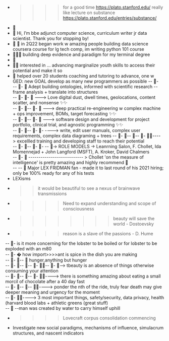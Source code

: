 - >>>> for a good time https://plato.stanford.edu/  really like lecture on substance https://plato.stanford.edu/entries/substance/  
- 👋
- 👋 Hi, I’m bbe adjunct computer science, curriculum writer jr data scientist. Thank you for stopping by!
- 👋 👋 in 2Q22 began work w amazing people building data science coursera course for lg tech comp, im writing python 101 course
- 👋👋👋    building deep evidence and paradigm for my terminal degree  
- 👋
- 👋👋 interested in ... advancing marginalize youth skills to access their potential and make it so
- 👋  helped over 20 students coaching and tutoring to advance, one w GED: new GOAL develop as many new programmers as possible 
-- 👀-  
-- 👀- 👀  Adept building ontologies, informed with scientific research -- frame analysis + translate into structures  
-- 👀- 👀-  👀 ---> Love digital dust, dwell times, geolocations, content scatter, and nonsense  ✨✨  
-- 👀- 👀-- 👀- 👀 ---> deep practical re-engineering w complex machine + ops improvement, BOMs, target forecasting ✨✨  
-- 👀- 👀-- 👀- 👀 ---> software design and development for project portfolio, clinical trial, and agnostic programming ✨✨  
-- 👀- 👀-- 👀- 👀- ----> write, edit user manuals, complex user requirements, complex data diagraming + trees
-- 👀- 👀-- 👀-- 👀- 👀✨----> excellled training and developing staff to reach their potential  
-- 👀- 👀-- 👀- 👀- 
-- 👀-> ROLE MODELS -> Leanrning Salon, F. Chollet, Ida Momennejad + John Langford (MSFT), A. Kroker, David Chalmers  
-- 👀- 👀 
--------------------------- > Chollet 'on the measure of intelligence' is pretty amazing and highly recommend  👀  
--
-- 👀 Major LEX FRIDMAN fan - made it to last round of his 2021 hiring; only be 100% ready for any of his tests
- LEXisms  
- >>it would be beautiful to see a nexus of brainwave transmissions  
- >>>>Need to expand understanding and scope of consciousness   
- >>>> >>>> beauty will save the world - Dostoevsky   
- >>>> reason is a slave of the passions - D. Hume  

-- 👀-   is it more concerning for the lobster to be boiled or for lobster to be exploded with an m80  
-- 👀- �  how import>>>>ant is spice in the dish you are making  
-- 👀- 👀-- 👀 hunger,anything but hunger  
-- 👀- 👀-- 👀-- 👀- 👀✨-- 👀- 👀--> tbeauty is an absence of things otherwise consuming your attention    
-- 👀- 👀-- 👀-- 👀- 👀✨----> there is something amazing about eating a small morcil of chocolate after a 40 day fast   
-- 👀- 👀-- 👀-- 👀✨----> ponder the nth of the ride, truly fear death may give deeper meaning and urgency for the moment  
-- 👀- 👀✨---->  3 most important things, safety/security, data privacy, health (harvard blood labs + athletic greens (great stuff)   
-- 👀 --man was created by water to carry himself uphill  

 - >>>>Lovecraft corpus consolidation commencing  
- Investigate new social paradigms, mechanisms of influence, simulacrum structures, and nascent indicators
